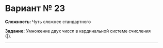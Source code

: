 # Вариант № 23
**Сложность:** Чуть сложнее cтандартного

**Задание:**  Умножение двух чиссл в кардинальной системе счисления {|}.

---
